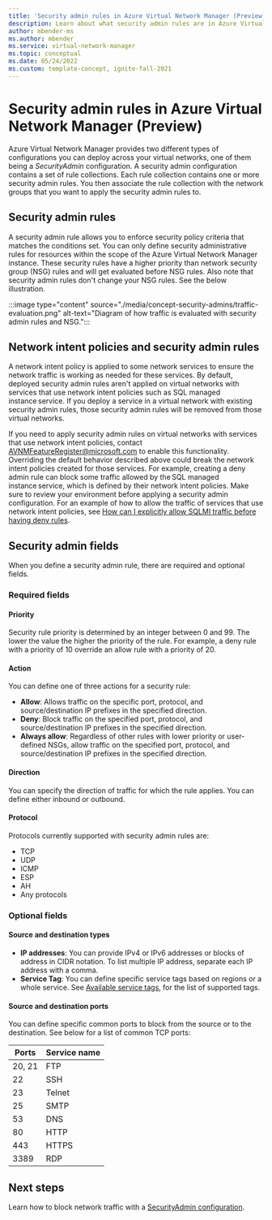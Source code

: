 ```yaml
---
title: 'Security admin rules in Azure Virtual Network Manager (Preview)'
description: Learn about what security admin rules are in Azure Virtual Network Manager.
author: mbender-ms
ms.author: mbender
ms.service: virtual-network-manager
ms.topic: conceptual
ms.date: 05/24/2022
ms.custom: template-concept, ignite-fall-2021
---
```


# Security admin rules in Azure Virtual Network Manager (Preview)

Azure Virtual Network Manager provides two different types of configurations you can deploy across your virtual networks, one of them being a *SecurityAdmin* configuration. A security admin configuration contains a set of rule collections. Each rule collection contains one or more security admin rules. You then associate the rule collection with the network groups that you want to apply the security admin rules to.

## Security admin rules

A security admin rule allows you to enforce security policy criteria that matches the conditions set. You can only define security administrative rules for resources within the scope of the Azure Virtual Network Manager instance. These security rules have a higher priority than network security group (NSG) rules and will get evaluated before NSG rules. Also note that security admin rules don't change your NSG rules. See the below illustration.

:::image type="content" source="./media/concept-security-admins/traffic-evaluation.png" alt-text="Diagram of how traffic is evaluated with security admin rules and NSG.":::

## Network intent policies and security admin rules

 A network intent policy is applied to some network services to ensure the network traffic is working as needed for these services. By default, deployed security admin rules aren't applied on virtual networks with services that use network intent policies such as SQL managed instance service. If you deploy a service in a virtual network with existing security admin rules, those security admin rules will be removed from those virtual networks. 

If you need to apply security admin rules on virtual networks with services that use network intent policies, contact AVNMFeatureRegister@microsoft.com to enable this functionality. Overriding the default behavior described above could break the network intent policies created for those services. For example, creating a deny admin rule can block some traffic allowed by the SQL managed instance service, which is defined by their network intent policies. Make sure to review your environment before applying a security admin configuration. For an example of how to allow the traffic of services that use network intent policies, see [How can I explicitly allow SQLMI traffic before having deny rules](faq.md#how-can-i-explicitly-allow-sqlmi-traffic-before-having-deny-rules).

## Security admin fields

When you define a security admin rule, there are required and optional fields. 

### Required fields

#### Priority

Security rule priority is determined by an integer between 0 and 99. The lower the value the higher the priority of the rule. For example, a deny rule with a priority of 10 override an allow rule with a priority of 20. 

#### <a name = "action"></a>Action

You can define one of three actions for a security rule:

* **Allow**: Allows traffic on the specific port, protocol, and source/destination IP prefixes in the specified direction.
* **Deny**: Block traffic on the specified port, protocol, and source/destination IP prefixes in the specified direction.
* **Always allow**: Regardless of other rules with lower priority or user-defined NSGs, allow traffic on the specified port, protocol, and source/destination IP prefixes in the specified direction.

#### Direction

You can specify the direction of traffic for which the rule applies. You can define either inbound or outbound.

#### Protocol

Protocols currently supported with security admin rules are:

* TCP
* UDP
* ICMP
* ESP
* AH
* Any protocols

### Optional fields

#### Source and destination types

* **IP addresses**: You can provide IPv4 or IPv6 addresses or blocks of address in CIDR notation. To list multiple IP address, separate each IP address with a comma.
* **Service Tag**: You can define specific service tags based on regions or a whole service. See [Available service tags](../virtual-network/service-tags-overview.md#available-service-tags), for the list of supported tags.

#### Source and destination ports

You can define specific common ports to block from the source or to the destination. See below for a list of common TCP ports:

| Ports | Service name |
| ----- | ------------ |
| 20, 21 | FTP |
| 22 | SSH |
| 23 | Telnet |
| 25 | SMTP |
| 53 | DNS |
| 80 | HTTP |
| 443 | HTTPS |
| 3389 | RDP |

## Next steps 

Learn how to block network traffic with a [SecurityAdmin configuration](how-to-block-network-traffic-portal.md).
